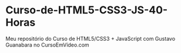 # Curso-de-HTML5-CSS3-JS-40-Horas
 Meu repositório do Curso de HTML5/CSS3 + JavaScript com Gustavo Guanabara no CursoEmVídeo.com
